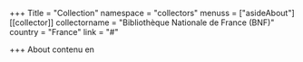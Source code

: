 +++
Title = "Collection"
namespace = "collectors"
menuss = ["asideAbout"]
[[collector]]
collectorname = "Bibliothèque Nationale de France (BNF)"
country = "France"
link = "#"

+++
About contenu en
